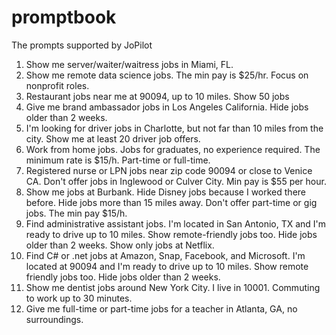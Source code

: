 # promptbook
The prompts supported by JoPilot 

1. Show me server/waiter/waitress jobs in Miami, FL.
2. Show me remote data science jobs. The min pay is $25/hr. Focus on nonprofit roles.
3. Restaurant jobs near me at 90094, up to 10 miles. Show 50 jobs
4. Give me brand ambassador jobs in Los Angeles California. Hide jobs older than 2 weeks.
5. I'm looking for driver jobs in Charlotte, but not far than 10 miles from the city. Show me at least 20 driver job offers.
6. Work from home jobs. Jobs for graduates, no experience required. The minimum rate is $15/h. Part-time or full-time.
7. Registered nurse or LPN jobs near zip code 90094 or close to Venice CA. Don't offer jobs in Inglewood or Culver City. Min pay is $55 per hour.
8. Show me jobs at Burbank. Hide Disney jobs because I worked there before. Hide jobs more than 15 miles away. Don't offer part-time or gig jobs. The min pay $15/h.
9. Find administrative assistant jobs. I'm located in San Antonio, TX and I'm ready to drive up to 10 miles. Show remote-friendly jobs too. Hide jobs older than 2 weeks. Show only jobs at Netflix.
10. Find C# or .net jobs at Amazon, Snap, Facebook, and Microsoft. I'm located at 90094 and I'm ready to drive up to 10 miles. Show remote friendly jobs too. Hide jobs older than 2 weeks.
11. Show me dentist jobs around New York City. I live in 10001. Commuting to work up to 30 minutes.
12. Give me full-time or part-time jobs for a teacher in Atlanta, GA, no surroundings.
